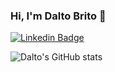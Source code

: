 ### Hi, I'm Dalto Brito 👋
[![Linkedin Badge](https://img.shields.io/badge/-Dalto-blue?style=flat&logo=Linkedin&logoColor=white&link=https://www.linkedin.com/in/dalto-brito/)](https://www.linkedin.com/in/dalto-brito/)

![Dalto's GitHub stats](https://github-readme-stats.vercel.app/api?username=Daltox&show_icons=true&theme=dark)

<!--
**Daltox/Daltox** is a ✨ _special_ ✨ repository because its `README.md` (this file) appears on your GitHub profile.

Here are some ideas to get you started:

- 🔭 I’m currently working on ...
- 🌱 I’m currently learning ...
- 👯 I’m looking to collaborate on ...
- 🤔 I’m looking for help with ...
- 💬 Ask me about ...
- 📫 How to reach me: ...
- 😄 Pronouns: ...
- ⚡ Fun fact: ...
-->
